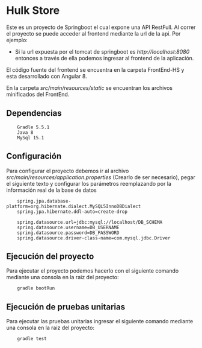 # Hulk Store

Este es un proyecto de Springboot el cual expone una API RestFull.
Al correr el proyecto se puede acceder al frontend mediante la url de la api.
Por ejemplo:
 - Si la url expuesta por el tomcat de springboot es _http://localhost:8080_ entonces a través de ella podemos ingresar 
    al frontend de la aplicación.


El código fuente del frontend se encuentra en la carpeta FrontEnd-HS y esta desarrollado con Angular 8.

En la carpeta _src/main/resources/static_ se encuentran los archivos minificados del FrontEnd.

## Dependencias

````
    Gradle 5.5.1
    Java 8
    MySql 15.1
````

## Configuración

Para configurar el proyecto debemos ir al archivo _src/main/resources/application.properties_ (Crearlo de ser necesario), 
pegar el siguiente texto y configurar los parámetros reemplazando por la información real de la base de datos

````
    spring.jpa.database-platform=org.hibernate.dialect.MySQL5InnoDBDialect
    spring.jpa.hibernate.ddl-auto=create-drop
    
    spring.datasource.url=jdbc:mysql://localhost/DB_SCHEMA
    spring.datasource.username=DB_USERNAME
    spring.datasource.password=DB_PASSWORD
    spring.datasource.driver-class-name=com.mysql.jdbc.Driver
````


## Ejecución del proyecto

Para ejecutar el proyecto podemos hacerlo con el siguiente comando mediante una consola en la raiz del proyecto:
````
    gradle bootRun
````

## Ejecución de pruebas unitarias

Para ejecutar las pruebas unitarias ingresar el siguiente comando mediante una consola en la raiz del proyecto:
````
    gradle test
````


